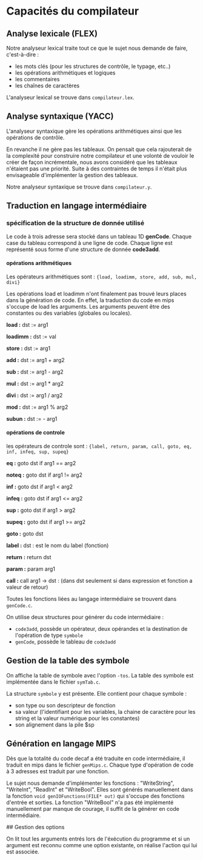 # Capacités du compilateur



## Analyse lexicale (FLEX)

Notre analyseur lexical traite tout ce que le sujet nous demande de faire, c'est-à-dire :

- les mots clés (pour les structures de contrôle, le typage, etc..)
- les opérations arithmétiques et logiques
- les commentaires
- les chaînes de caractères

L'analyseur lexical se trouve dans `compilateur.lex`.



## Analyse syntaxique (YACC)

L'analyseur syntaxique gère les opérations arithmétiques ainsi que les opérations de contrôle.

En revanche il ne gère pas les tableaux. On pensait que cela rajouterait  de la complexité pour construire notre compilateur et une volonté de vouloir le créer de façon incrémentale, nous avons considéré que les tableaux n'étaient pas une priorité. Suite à des contraintes de temps il n'était plus envisageable d'implémenter la gestion des tableaux.

Notre analyseur syntaxique se trouve dans `compilateur.y`.



## Traduction en langage intermédiaire

### spécification de la structure de donnée utilisé

Le code à trois adresse sera stocké dans un tableau 1D **genCode**.
Chaque case du tableau correspond à une ligne de code.
Chaque ligne est représenté sous forme d'une structure de donnée **code3add**.



#### opérations arithmétiques

Les opérateurs arithmétiques sont :
`{load, loadimm, store, add, sub, mul, divi}`

Les opérations load et loadimm n'ont finalement pas trouvé leurs places dans la génération de code. 
En effet, la traduction du code en mips s'occupe de load les arguments.
Les arguments peuvent être des constantes ou des variables (globales ou locales).

**load :** dst := arg1

**loadimm :** dst := val 

**store :** dst := arg1

**add :** dst := arg1 + arg2

**sub :** dst := arg1 - arg2

**mul :** dst := arg1 * arg2

**divi :** dst := arg1 / arg2

**mod :** dst := arg1 % arg2

**subun :** dst := - arg1

#### opérations de controle

les opérateurs de controle sont :
`{label, return, param, call, goto, eq, inf, infeq, sup, supeq}`

**eq :** goto dst if arg1 == arg2

**noteq :** goto dst if arg1 != arg2

**inf :** goto dst if arg1 < arg2

**infeq :** goto dst if arg1 <= arg2

**sup :** goto dst if arg1 > arg2

**supeq :** goto dst if arg1 >= arg2

**goto :** goto dst

**label :** dst : est le nom du label (fonction)

**return :** return dst

**param :** param arg1

**call :** call arg1 -> dst : (dans dst seulement si dans expression et fonction a valeur de retour)



Toutes les fonctions liées au langage intermédiaire se trouvent dans `genCode.c`.

On utilise deux structures pour générer du code intermédiaire : 

- `code3add`, possède un opérateur, deux opérandes et la destination de l'opération de type `symbole`
- `genCode`, possède le tableau de `code3add`



## Gestion de la table des symbole

On affiche la table de symbole avec l'option `-tos`.
La table des symbole est implémentée dans le fichier `symTab.c`.

La structure `symbole` y est présente. Elle contient pour chaque symbole :
- son type ou son descripteur de fonction
- sa valeur (l'identifiant pour les variables, la chaine de caractère pour les string et la valeur numérique pour les constantes)
- son alignement dans la pile $sp



## Génération en langage MIPS

Dès que la totalité du code decaf a été traduite en code intermédiaire, il traduit en mips dans le fichier `genMips.c`. 
Chaque type d'opération de code à 3 adresses est traduit par une fonction.

Le sujet nous demande d'implémenter les fonctions : "WriteString", "WriteInt", "ReadInt" et "WriteBool". Elles sont générés manuellement dans la fonction `void genIOFunctions(FILE* out)` qui s'occupe des fonctions d'entrée et sorties. La fonction "WriteBool" n'a pas été implémenté manuellement par manque de courage, il suffit de la générer en code intermédiaire.



## Gestion des options

On lit tout les arguments entrés lors de l'éxécution du programme et si un argument est reconnu comme une option existante, on réalise l'action qui lui est associée.
